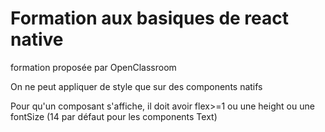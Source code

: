 # Formation aux basiques de react native

formation proposée par OpenClassroom

On ne peut appliquer de style que sur des components natifs

Pour qu'un composant s'affiche, il doit avoir flex>=1 ou une height ou une fontSize (14 par défaut pour les components Text)
